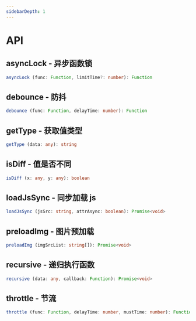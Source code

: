 ```yaml
---
sidebarDepth: 1
---
```


# API

## asyncLock - 异步函数锁


```typescript
asyncLock (func: Function, limitTime?: number): Function
```

## debounce - 防抖


```typescript
debounce (func: Function, delayTime: number): Function
```

## getType - 获取值类型


```typescript
getType (data: any): string
```

## isDiff - 值是否不同


```typescript
isDiff (x: any, y: any): boolean
```

## loadJsSync - 同步加载 js


```typescript
loadJsSync (jsSrc: string, attrAsync: boolean): Promise<void>
```

## preloadImg - 图片预加载


```typescript
preloadImg (imgSrcList: string[]): Promise<void>
```

## recursive - 递归执行函数


```typescript
recursive (data: any, callback: Function): Promise<void>
```

## throttle - 节流


```typescript
throttle (func: Function, delayTime: number, mustTime: number): Function
```
